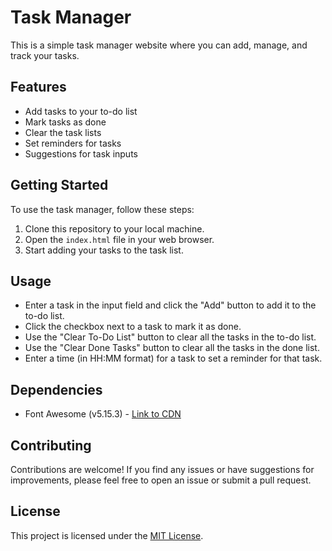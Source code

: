 # Task Manager

This is a simple task manager website where you can add, manage, and track your tasks.

## Features

- Add tasks to your to-do list
- Mark tasks as done
- Clear the task lists
- Set reminders for tasks
- Suggestions for task inputs

## Getting Started

To use the task manager, follow these steps:

1. Clone this repository to your local machine.
2. Open the `index.html` file in your web browser.
3. Start adding your tasks to the task list.

## Usage

- Enter a task in the input field and click the "Add" button to add it to the to-do list.
- Click the checkbox next to a task to mark it as done.
- Use the "Clear To-Do List" button to clear all the tasks in the to-do list.
- Use the "Clear Done Tasks" button to clear all the tasks in the done list.
- Enter a time (in HH:MM format) for a task to set a reminder for that task.

## Dependencies

- Font Awesome (v5.15.3) - [Link to CDN](https://cdnjs.cloudflare.com/ajax/libs/font-awesome/5.15.3/css/all.min.css)

## Contributing

Contributions are welcome! If you find any issues or have suggestions for improvements, please feel free to open an issue or submit a pull request.

## License

This project is licensed under the [MIT License](LICENSE).

